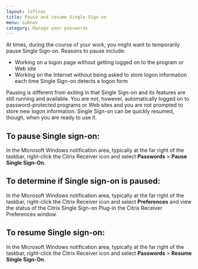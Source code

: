 ```yaml
---
layout: leftnav
title: Pause and resume Single Sign-on
menu: subnav
category: Manage your passwords
---
```


At times, during the course of your work, you might want to temporarily pause Single Sign-on. Reasons to pause include:

* Working on a logon page without getting logged on to the program or Web site
* Working on the Internet without being asked to store logon information each time Single Sign-on detects a logon form

Pausing is different from exiting in that Single Sign-on and its features are still running and available. You are not, however, automatically logged on to password-protected programs or Web sites and you are not prompted to store new logon information. Single Sign-on can be quickly resumed, though, when you are ready to use it.

## To pause Single sign-on:

In the Microsoft Windows notification area, typically at the far right of the taskbar, right-click the Citrix Receiver icon and select **Passwords** > **Pause Single Sign-On**.

## To determine if Single sign-on is paused:

In the Microsoft Windows notification area, typically at the far right of the taskbar, right-click the Citrix Receiver icon and select **Preferences** and view the status of the Citrix Single Sign-on Plug-in the Citrix Receiver Preferences window.

## To resume Single sign-on:

In the Microsoft Windows notification area, typically at the far right of the taskbar, right-click the Citrix Receiver icon and select **Passwords** > **Resume Single Sign-On**.
